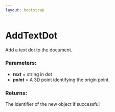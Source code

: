```yaml
---
layout: bootstrap
---
```


# AddTextDot

Add a text dot to the document.
        

### Parameters:

- ***text*** = string in dot
- ***point*** = A 3D point identifying the origin point.
        

### Returns:


The identifier of the new object if successful
        

